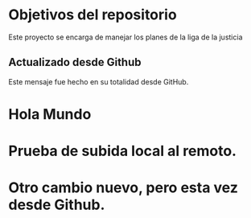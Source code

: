 # Objetivos del repositorio

Este proyecto se encarga de manejar los planes de la liga de la justicia

## Actualizado desde Github
Este mensaje fue hecho en su totalidad desde GitHub.

# Hola Mundo

# Prueba de subida local al remoto.

# Otro cambio nuevo, pero esta vez desde Github.
